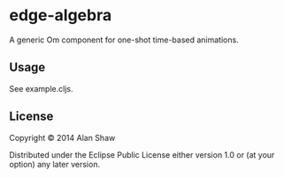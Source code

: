 # edge-algebra

A generic Om component for one-shot time-based animations.

## Usage

See example.cljs.

## License

Copyright © 2014 Alan Shaw

Distributed under the Eclipse Public License either version 1.0 or (at
your option) any later version.
